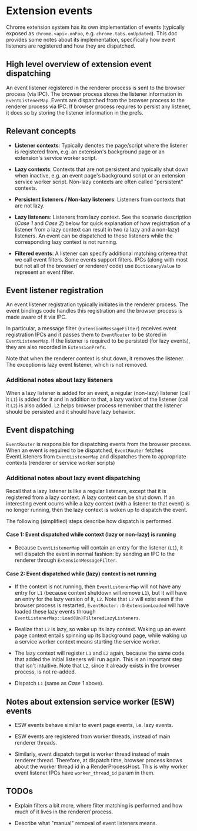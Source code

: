 # Extension events

Chrome extension system has its own implementation of events (typically
exposed as `chrome.<api>.onFoo`, e.g. `chrome.tabs.onUpdated`). This doc
provides some notes about its implementation, specifically how event listeners
are registered and how they are dispatched.

## High level overview of extension event dispatching

An event listener registered in the renderer process is sent to the browser
process (via IPC). The browser process stores the listener information in
`EventListenerMap`. Events are dispatched from the browser process to the
renderer process via IPC. If browser process requires to persist any listener,
it does so by storing the listener information in the prefs.

## Relevant concepts

* __Listener contexts__:
Typically denotes the page/script where the listener is registered from, e.g.
an extension's background page or an extension's service worker script.

* __Lazy contexts__:
Contexts that are not persistent and typically shut down when inactive, e.g. an
event page's background script or an extension service worker script. Non-lazy
contexts are often called "persistent" contexts.

* __Persistent listeners / Non-lazy listeners__:
Listeners from contexts that are not lazy.

* __Lazy listeners__:
Listeners from lazy context.
See the scenario description (_Case 1_ and _Case 2_) below for quick explanation
of how registration of a listener from a lazy context can result in two (a lazy
and a non-lazy) listeners. An event can be dispatched to these listeners while
the corresponding lazy context is not running.

* __Filtered events__:
A listener can specify additional matching criterea that we call event filters.
Some events support filters. IPCs (along with most but not all of the browser/
or renderer/ code) use `DictionaryValue` to represent an event filter.


## Event listener registration

An event listener registration typically initiates in the renderer process. The
event bindings code handles this registration and the browser process is made
aware of it via IPC.

In particular, a message filter (`ExtensionMessageFilter`) receives event
registration IPCs and it passes them to `EventRouter` to be stored in
`EventListenerMap`. If the listener is required to be persisted (for lazy
events), they are also recorded in `ExtensionPrefs`.

Note that when the renderer context is shut down, it removes the listener. The
exception is lazy event listener, which is not removed.


### Additional notes about lazy listeners

When a lazy listener is added for an event, a regular (non-lazy) listener
(call it `L1`) is added for it and in addition to that, a lazy variant of the
listener (call it `L2`) is also added. `L2` helps browser process remember that
the listener should be persisted and it should have lazy behavior.

## Event dispatching

`EventRouter` is responsible for dispatching events from the browser process.
When an event is required to be dispatched, `EventRouter` fetches EventListeners
from `EventListenerMap` and dispatches them to appropriate contexts (renderer
or service worker scripts)

### Additional notes about lazy event dispatching

Recall that a lazy listener is like a regular listeners, except that it is
registered from a lazy context. A lazy context can be shut down. If an
interesting event ocurrs while a lazy context (with a listener to that event)
is no longer running, then the lazy context is woken up to dispatch the event.

The following (simplified) steps describe how dispatch is performed.

#### Case 1: Event dispatched while context (lazy or non-lazy) is running

* Because `EventListenerMap` will contain an entry for the listener (`L1`), it
will dispatch the event in normal fashion: by sending an IPC to the renderer
through `ExtensionMessageFilter`.

#### Case 2: Event dispatched while (lazy) context is not running

* If the context is not running, then `EventListenerMap` will not have any entry
for `L1` (because context shutdown will remove `L1`), but it will have an entry
for the lazy version of it, `L2`. Note that `L2` will exist even if the browser
process is restarted, `EventRouter::OnExtensionLoaded` will have loaded these
lazy events through `EventListenerMap::Load(Un)FilteredLazyListeners`.

* Realize that `L2` is lazy, so wake up its lazy context. Waking up an event
page context entails spinning up its background page, while waking up a service
worker context means starting the service worker.

* The lazy context will register `L1` and `L2` again, because the same code that
added the initial listeners will run again. This is an important step that
isn't intuitive. Note that `L2`, since it already exists in the browser process,
is not re-added.

* Dispatch `L1` (same as _Case 1_ above).

## Notes about extension service worker (ESW) events

* ESW events behave similar to event page events, i.e. lazy events.

* ESW events are registered from worker threads, instead of main renderer
threads.

* Similarly, event dispatch target is worker thread instead of main renderer
thread. Therefore, at dispatch time, browser process knows about the worker
thread
id in a RenderProcessHost. This is why worker event listener IPCs have
`worker_thread_id` param in them.

## TODOs

* Explain filters a bit more, where filter matching is performed and how much of
it lives in the renderer/ process.

* Describe what "manual" removal of event listeners means.
